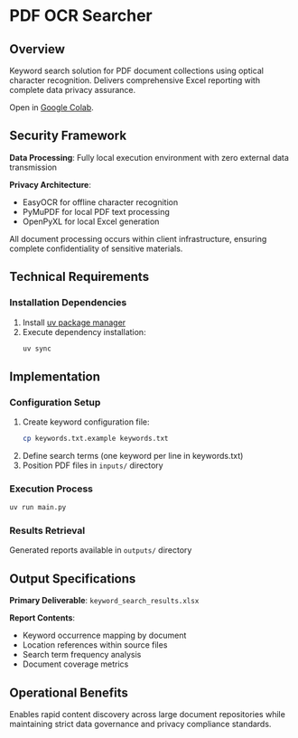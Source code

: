 # PDF OCR Searcher

## Overview

Keyword search solution for PDF document collections using optical character recognition. Delivers comprehensive Excel reporting with complete data privacy assurance.

Open in [Google Colab](https://colab.research.google.com/github/smypmsa/pdf-searcher/blob/main/PDF_searcher.ipynb).

## Security Framework

**Data Processing**: Fully local execution environment with zero external data transmission

**Privacy Architecture**:
- EasyOCR for offline character recognition
- PyMuPDF for local PDF text processing
- OpenPyXL for local Excel generation

All document processing occurs within client infrastructure, ensuring complete confidentiality of sensitive materials.

## Technical Requirements

### Installation Dependencies
1. Install [uv package manager](https://docs.astral.sh/uv/getting-started/installation/)
2. Execute dependency installation:
   ```bash
   uv sync
   ```

## Implementation

### Configuration Setup
1. Create keyword configuration file:
   ```bash
   cp keywords.txt.example keywords.txt
   ```
2. Define search terms (one keyword per line in keywords.txt)
3. Position PDF files in `inputs/` directory

### Execution Process
```bash
uv run main.py
```

### Results Retrieval
Generated reports available in `outputs/` directory

## Output Specifications

**Primary Deliverable**: `keyword_search_results.xlsx`

**Report Contents**:
- Keyword occurrence mapping by document
- Location references within source files
- Search term frequency analysis
- Document coverage metrics

## Operational Benefits

Enables rapid content discovery across large document repositories while maintaining strict data governance and privacy compliance standards.
